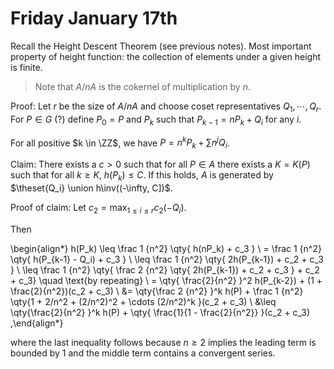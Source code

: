 # Friday January 17th

Recall the Height Descent Theorem (see previous notes).
Most important property of height function: the collection of elements under a given height is finite.

> Note that $A/nA$ is the cokernel of multiplication by $n$.

Proof:
Let $r$ be the size of $A/nA$ and choose coset representatives $Q_1, \cdots, Q_r$.
For $P\in G$ (?) define $P_0 = P$ and $P_k$ such that $P_{k-1} = n P_k + Q_i$ for any $i$.

For all positive $k \in \ZZ$, we have $P = n^k P_k + \sum n^j Q_i$.

Claim:
There exists a $c> 0$ such that for all $P \in A$ there exists a $K = K(P)$ such that for all $k\geq K$, $h(P_k) \leq C$.
If this holds, $A$ is generated by $\theset{Q_i} \union h\inv((-\infty, C])$.

Proof of claim:
Let $c_2 = \max_{1\leq i \leq r} c_2(-Q_i)$.

Then

\begin{align*}
h(P_k) \leq \frac 1 {n^2} \qty{ h(nP_k) + c_3  } \\
= \frac 1 {n^2} \qty{ h(P_{k-1} - Q_i) + c_3  } \\
\leq \frac 1 {n^2} \qty{ 2h(P_{k-1}) + c_2 + c_3  } \\
\leq \frac 1 {n^2} \qty{ \frac 2 {n^2} \qty{ 2h(P_{k-1}) + c_2 + c_3  } + c_2 + c_3} \quad \text{by repeating} \\
= \qty{ \frac{2}{n^2}  }^2 h(P_{k-2}) + (1 + \frac{2}{n^2})(c_2 + c_3) \\
&= \qty{\frac 2 {n^2}  }^k h(P) + \frac 1 {n^2} \qty{1 + 2/n^2 + (2/n^2)^2 + \cdots (2/n^2)^k   }(c_2 + c_3) \\
&\leq \qty{\frac{2}{n^2}  }^k h(P) + \qty{ \frac{1}{1 - \frac{2}{n^2}}  }(c_2 + c_3) 
,\end{align*}

where the last inequality follows because $n \geq 2$ implies the leading term is bounded by 1 and the middle term contains a convergent series.

